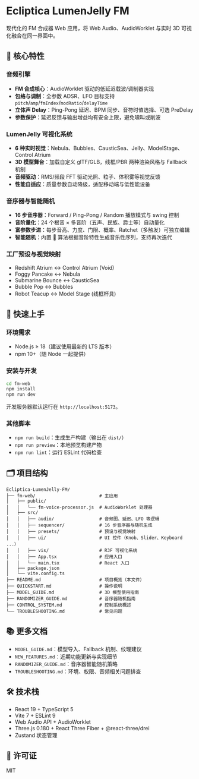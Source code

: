 # Ecliptica LumenJelly FM

现代化的 FM 合成器 Web 应用，将 Web Audio、AudioWorklet 与实时 3D 可视化融合在同一界面中。

## 🎹 核心特性

### 音频引擎
- **FM 合成核心**：AudioWorklet 驱动的低延迟载波/调制器实现
- **包络与调制**：全参数 ADSR、LFO 目标支持 `pitch`/`amp`/`fmIndex`/`modRatio`/`delayTime`
- **立体声 Delay**：Ping-Pong 延迟、BPM 同步、音符时值选择、可选 PreDelay
- **参数保护**：延迟反馈与输出增益均有安全上限，避免啸叫或削波

### LumenJelly 可视化系统
- **6 种实时视觉**：Nebula、Bubbles、CausticSea、Jelly、ModelStage、Control Atrium
- **3D 模型舞台**：加载自定义 glTF/GLB，线框/PBR 两种渲染风格与 Fallback 机制
- **音频驱动**：RMS/频段 FFT 驱动光照、粒子、体积雾等视觉反馈
- **性能自适应**：质量参数自动降级，适配移动端与低性能设备

### 音序器与智能随机
- **16 步音序器**：Forward / Ping-Pong / Random 播放模式与 swing 控制
- **音阶量化**：24 个根音 × 多音阶（五声、民族、爵士等）自动量化
- **富参数步进**：每步音高、力度、门限、概率、Ratchet（多触发）可独立编辑
- **智能随机**：内置 🎲 算法根据音阶特性生成音乐性序列，支持再次迭代

### 工厂预设与视觉映射
- Redshift Atrium ↔ Control Atrium (Void)
- Foggy Pancake ↔ Nebula
- Submarine Bounce ↔ CausticSea
- Bubble Pop ↔ Bubbles
- Robot Teacup ↔ Model Stage (线框杯具)

## 🚀 快速上手

### 环境需求
- Node.js ≥ 18（建议使用最新的 LTS 版本）
- npm 10+（随 Node 一起提供）

### 安装与开发
```bash
cd fm-web
npm install
npm run dev
```
开发服务器默认运行在 `http://localhost:5173`。

### 其他脚本
- `npm run build`：生成生产构建（输出在 `dist/`）
- `npm run preview`：本地预览构建产物
- `npm run lint`：运行 ESLint 代码检查

## 🗂️ 项目结构

```
Ecliptica-LumenJelly-FM/
├── fm-web/                        # 主应用
│   ├── public/
│   │   └── fm-voice-processor.js  # AudioWorklet 处理器
│   ├── src/
│   │   ├── audio/                 # 音频图、延迟、LFO 等逻辑
│   │   ├── sequencer/             # 16 步音序器与随机生成
│   │   ├── presets/               # 预设与视觉映射
│   │   ├── ui/                    # UI 控件（Knob、Slider、Keyboard ...）
│   │   ├── vis/                   # R3F 可视化系统
│   │   ├── App.tsx                # 应用入口
│   │   └── main.tsx               # React 入口
│   ├── package.json
│   └── vite.config.ts
├── README.md                      # 项目概览（本文件）
├── QUICKSTART.md                  # 操作说明
├── MODEL_GUIDE.md                 # 3D 模型使用指南
├── RANDOMIZER_GUIDE.md            # 音序器随机指南
├── CONTROL_SYSTEM.md              # 控制系统概述
└── TROUBLESHOOTING.md             # 常见问题
```

## 📚 更多文档
- `MODEL_GUIDE.md`：模型导入、Fallback 机制、纹理建议
- `NEW_FEATURES.md`：近期功能更新与实现细节
- `RANDOMIZER_GUIDE.md`：音序器智能随机策略
- `TROUBLESHOOTING.md`：环境、权限、音频相关问题排查

## 🛠️ 技术栈
- React 19 + TypeScript 5
- Vite 7 + ESLint 9
- Web Audio API + AudioWorklet
- Three.js 0.180 + React Three Fiber + @react-three/drei
- Zustand 状态管理

## 📄 许可证

MIT
